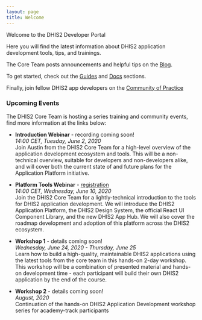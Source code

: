 ```yaml
---
layout: page
title: Welcome
---
```


Welcome to the DHIS2 Developer Portal

Here you will find the latest information about DHIS2 application development tools, tips, and trainings.

The Core Team posts announcements and helpful tips on the [Blog](./blog).

To get started, check out the [Guides](./guides) and [Docs](./docs) sections.

Finally, join fellow DHIS2 app developers on the [Community of Practice](https://community.dhis2.org/c/development/app-development)

### Upcoming Events

The DHIS2 Core Team is hosting a series training and community events, find more information at the links below:

-   **Introduction Webinar** - recording coming soon!<br/>
    _14:00 CET, Tuesday, June 2, 2020_<br/>
    Join Austin from the DHIS2 Core Team for a high-level overview of the application development ecosystem and tools. This will be a non-technical overview, suitable for developers and non-developers alike, and will cover both the current state of and future plans for the Application Platform initiative.

-   **Platform Tools Webinar** - [registration](https://forms.gle/ebNP4pETXe3y47wP8)<br/>
    _14:00 CET, Wednesday, June 10, 2020_<br/>
    Join the DHIS2 Core Team for a lightly-technical introduction to the tools for DHIS2 application development. We will introduce the DHIS2 Application Platform, the DHIS2 Design System, the official React UI Component Library, and the new DHIS2 App Hub. We will also cover the roadmap development and adoption of this platform across the DHIS2 ecosystem.

-   **Workshop 1** - details coming soon!<br/>
    _Wednesday, June 24, 2020 - Thursday, June 25_<br/>
    Learn how to build a high-quality, maintainable DHIS2 applications using the latest tools from the core team in this hands-on 2-day workshop. This workshop will be a combination of presented material and hands-on development time - each participant will build their own DHIS2 application by the end of the course.

-   **Workshop 2** - details coming soon!<br/>
    _August, 2020_<br/>
    Continuation of the hands-on DHIS2 Application Development workshop series for academy-track participants
